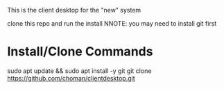 This is the client desktop for the "new" system


clone this repo and run the install
NNOTE: you may need to install git first


#
# Install/Clone Commands
sudo apt update && sudo apt install -y git
git clone https://github.com/choman/clientdesktop.git




